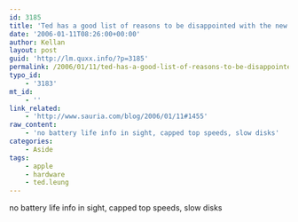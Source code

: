 ```yaml
---
id: 3185
title: 'Ted has a good list of reasons to be disappointed with the new Probooks'
date: '2006-01-11T08:26:00+00:00'
author: Kellan
layout: post
guid: 'http://lm.quxx.info/?p=3185'
permalink: /2006/01/11/ted-has-a-good-list-of-reasons-to-be-disappointed-with-the-new-probooks/
typo_id:
    - '3183'
mt_id:
    - ''
link_related:
    - 'http://www.sauria.com/blog/2006/01/11#1455'
raw_content:
    - 'no battery life info in sight, capped top speeds, slow disks'
categories:
    - Aside
tags:
    - apple
    - hardware
    - ted.leung
---
```


no battery life info in sight, capped top speeds, slow disks
